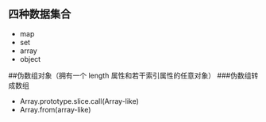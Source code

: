 ## 四种数据集合
* map
* set
* array
* object

##伪数组对象（拥有一个 length 属性和若干索引属性的任意对象）
###伪数组转成数组
* Array.prototype.slice.call(Array-like)
* Array.from(array-like)